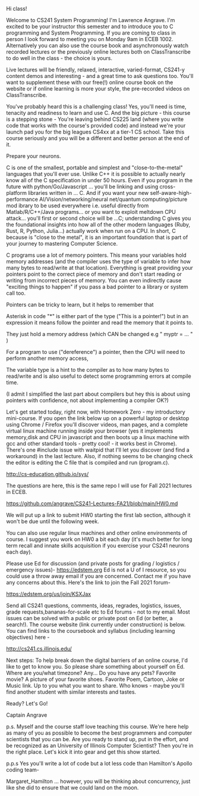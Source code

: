 Hi class!

Welcome to CS241 System Programming! I'm Lawrence Angrave. I'm excited to be your instructor this semester and to introduce you to C programming and System Programming. If you are coming to class in person I look forward to meeting you on Monday 9am in ECEB 1002. Alternatively you can also use the course book and asynchronously watch recorded lectures or the previously online lectures both on ClassTranscribe to do well in the class - the choice is yours.

Live lectures will be friendly, relaxed, interactive, varied-format, CS241-y content demos and interesting - and a great time to ask questions too. You'll want to supplement these with our free(!) online course book on the website or if online learning is more your style, the pre-recorded videos on ClassTranscribe.

You've probably heard this is a challenging class! Yes, you'll need is time, tenacity and readiness to learn and use C. And the big picture - this course is a stepping stone - You're leaving behind CS225 land (where you write code that works with the course's provided code) and instead we're your launch pad you for the big leagues CS4xx at a tier-1 CS school. Take this course seriously and you will be a different and better person at the end of it.

Prepare your neurons.

C is one of the smallest, portable and simplest and "close-to-the-metal" languages that you'll ever use. Unlike C++ it is possible to actually nearly know all of the C specification in under 50 hours. Even if you program in the future with python/Go/Javascript ... you'll be linking and using cross-platform libraries written in ... C. And if you want your new self-aware-high-performance AI/Vision/networking/neural net/quantum computing/picture mod ibrary to be used everywhere i.e. useful directly from Matlab/R/C++/Java programs... or you want to exploit meltdown CPU attack... you'll first or second choice will be ...C; understanding C gives you the foundational insights into how all of the other modern languages (Ruby, Rust, R, Python, Julia...) actually work when run on a CPU. In short, C because is "close to the metal", it is an important foundation that is part of your journey to mastering Computer Science.

C programs use a lot of memory pointers. This means your variables hold memory addresses (and the compiler uses the type of variable to infer how many bytes to read/write at that location). Everything is great providing your pointers point to the correct piece of memory and don't start reading or writing from incorrect pieces of memory. You can even indirectly cause "exciting things to happen" if you pass a bad pointer to a library or system call too.

Pointers can be tricky to learn, but it helps to remember that

Asterisk in code "*" is either part of the type ("This is a pointer!") but in an expression it means follow the pointer and read the memory that it points to.

They just hold a memory address (which CAN be changed e.g " myptr = ... " )

For a program to use ("dereference") a pointer, then the CPU will need to perform another memory access,

The variable type is a hint to the compiler as to how many bytes to read/write and is also useful to detect some programming errors at compile time.

(I admit I simplified the last part about compilers but hey this is about using pointers with confidence, not about implementing a compiler OK?)

Let's get started today, right now, with Homework Zero - my introductory mini-course. If you open the link below up on a powerful laptop or desktop using Chrome / Firefox you'll discover videos, man pages, and a complete virtual linux machine running inside your browser (yes it implements memory,disk and CPU in javascript and then boots up a linux machine with gcc and other standard tools - pretty cool! - it works best in Chrome). There's one #include issue with waitpid that I'll let you discover (and find a workaround) in the last lecture. Also, if nothing seems to be changing check the editor is editing the C file that is compiled and run (program.c).

http://cs-education.github.io/sys/

The questions are here, this is the same repo I will use for Fall 2021 lectures in ECEB.

https://github.com/angrave/CS241-Lectures-FA21/blob/main/HW0.md

We will put up a link to submit HW0 starting the first lab section, although it won't be due until the following week.

You can also use regular linux machines and other online environments of course. I suggest you work on HW0 a bit each day (it's much better for long term recall and innate skills acquisition if you exercise your CS241 neurons each day).

Please use Ed for discussion (and private posts for grading / logistics / emergency issues)- https://edstem.org Ed is not a U of I resource, so you could use a throw away email if you are concerned. Contact me if you have any concerns about this. Here's the link to join the Fall 2021 forum-

https://edstem.org/us/join/KSXJax

Send all CS241 questions, comments, ideas, regrades, logistics, issues, grade requests,bananas-for-scale etc to Ed forums - not to my email. Most issues can be solved with a public or private post on Ed (or better, a search!). The course website (link currently under construction) is below. You can find links to the coursebook and syllabus (including learning objectives) here -

http://cs241.cs.illinois.edu/

Next steps: To help break down the digital barriers of an online course, I'd like to get to know you. So please share something about yourself on Ed. Where are you/what timezone? Any... Do you have any pets? Favorite movie? A picture of your favorite shoes. Favorite Poem, Cartoon, Joke or Music link. Up to you what you want to share. Who knows - maybe you'll find another student with similar interests and tastes.

Ready? Let's Go!

Captain Angrave

p.s. Myself and the course staff love teaching this course. We're here help as many of you as possible to become the best programmers and computer scientists that you can be. Are you ready to stand up, put in the effort, and be recognized as an University of Illinois Computer Scientist? Then you're in the right place. Let's kick it into gear and get this show started.

p.p.s Yes you'll write a lot of code but a lot less code than Hamilton's Apollo coding team-

Margaret_Hamilton ... however, you will be thinking about concurrency, just like she did to ensure that we could land on the moon.


